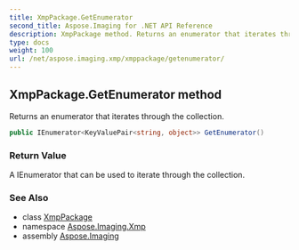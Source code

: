 ```yaml
---
title: XmpPackage.GetEnumerator
second_title: Aspose.Imaging for .NET API Reference
description: XmpPackage method. Returns an enumerator that iterates through the collection
type: docs
weight: 100
url: /net/aspose.imaging.xmp/xmppackage/getenumerator/
---
```

## XmpPackage.GetEnumerator method

Returns an enumerator that iterates through the collection.

```csharp
public IEnumerator<KeyValuePair<string, object>> GetEnumerator()
```

### Return Value

A IEnumerator that can be used to iterate through the collection.

### See Also

* class [XmpPackage](../)
* namespace [Aspose.Imaging.Xmp](../../xmppackage/)
* assembly [Aspose.Imaging](../../../)


